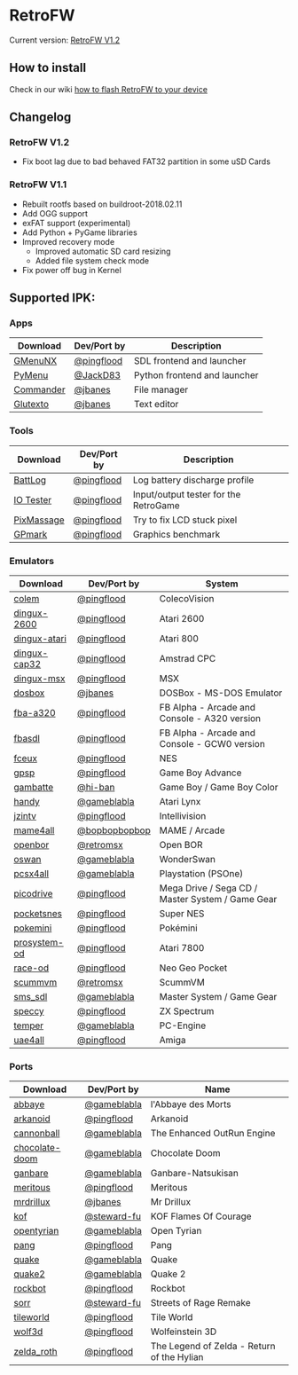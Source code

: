 # RetroFW

Current version: [RetroFW V1.2](https://github.com/retrofw/firmware/releases/download/1.2/RetroFW_v1.2.zip)

## How to install

Check in our wiki [how to flash RetroFW to your device](https://github.com/retrofw/firmware/wiki/How-to-flash-RetroFW-to-your-device)

## Changelog

### RetroFW V1.2
- Fix boot lag due to bad behaved FAT32 partition in some uSD Cards

### RetroFW V1.1
- Rebuilt rootfs based on buildroot-2018.02.11
- Add OGG support
- exFAT support (experimental)
- Add Python + PyGame libraries
- Improved recovery mode
    - Improved automatic SD card resizing
    - Added file system check mode
- Fix power off bug in Kernel

## Supported IPK:

### Apps
| Download | Dev/Port by | Description |
| -----|------|-------|
| [GMenuNX](https://github.com/pingflood/gmenunx/releases/download/latest/gmenunx.ipk) | [@pingflood](https://github.com/pingflood) | SDL frontend and launcher |
| [PyMenu](https://github.com/JackD83/PyMenu/releases/latest) | [@JackD83](https://github.com/JackD83) | Python frontend and launcher |
| [Commander](https://drive.google.com/open?id=1jX8oMS4MkHpvluSCbNxR7gvQuhpUEoXQ) | [@jbanes](https://github.com/jbanes) | File manager  |
| [Glutexto](https://drive.google.com/open?id=1BnNhRvfqMgaHoptp1YDiBeu64LkQ6wNz) | [@jbanes](https://github.com/jbanes) | Text editor  |

### Tools
| Download | Dev/Port by | Description |
| -----|-------|------|
| [BattLog](https://github.com/pingflood/battlog/releases/download/initial/battlog.ipk) | [@pingflood](https://github.com/pingflood) | Log battery discharge profile |
| [IO Tester](https://github.com/pingflood/iotester/releases/download/initial/iotester.ipk) | [@pingflood](https://github.com/pingflood) | Input/output tester for the RetroGame |
| [PixMassage](https://github.com/pingflood/pixmassage/releases/download/initial/pixmassage.ipk) | [@pingflood](https://github.com/pingflood) | Try to fix LCD stuck pixel |
| [GPmark](https://github.com/pingflood/gpmark/releases/download/latest/gpmark.ipk) | [@pingflood](https://github.com/pingflood) | Graphics benchmark |

### Emulators
| Download | Dev/Port by | System |
|------|----|----|
| [colem](https://github.com/pingflood/colem/releases/download/latest/colem.ipk) | [@pingflood](https://github.com/pingflood) | ColecoVision |
| [dingux-2600](https://github.com/pingflood/dingux-2600/releases/download/latest/dingux-2600.ipk) | [@pingflood](https://github.com/pingflood) | Atari 2600 |
| [dingux-atari](https://github.com/pingflood/dingux-atari/releases/download/latest/dingux-atari.ipk) | [@pingflood](https://github.com/pingflood) | Atari 800 |
| [dingux-cap32](https://github.com/pingflood/dingux-cap32/releases/download/latest/dingux-cap32.ipk) | [@pingflood](https://github.com/pingflood) | Amstrad CPC |
| [dingux-msx](https://github.com/pingflood/dingux-msx/releases/download/latest/dingux-msx.ipk) | [@pingflood](https://github.com/pingflood) | MSX |
| [dosbox](https://drive.google.com/open?id=12COhKfowmqfaqcui55VZCVz-zY_vvFxQ) | [@jbanes](https://github.com/jbanes) | DOSBox - MS-DOS Emulator |
| [fba-a320](https://github.com/pingflood/fba-a320/releases/download/latest/fba-a320.ipk) | [@pingflood](https://github.com/pingflood) | FB Alpha - Arcade and Console - A320 version |
| [fbasdl](https://github.com/pingflood/fba-sdl/releases/download/latest/fbasdl.ipk) | [@pingflood](https://github.com/pingflood) | FB Alpha - Arcade and Console - GCW0 version |
| [fceux](https://github.com/pingflood/FCEUX/releases/download/latest/fceux.ipk) |[@pingflood](https://github.com/pingflood) |  NES |
| [gpsp](https://github.com/pingflood/gpsp/releases/download/latest/gpsp.ipk) | [@pingflood](https://github.com/pingflood) | Game Boy Advance |
| [gambatte](https://drive.google.com/open?id=1V6XP6uAsMmrgbzOaRlHKAJaTRiOFLPJb) | [@hi-ban](https://github.com/hi-ban) | Game Boy / Game Boy Color |
| [handy](https://gameblabla.nl/files/ipk/rs97/handy_retrofw.ipk) | [@gameblabla](https://github.com/gameblabla) | Atari Lynx |
| [jzintv](https://github.com/pingflood/jzintv/releases/download/latest/jzintv.ipk) | [@pingflood](https://github.com/pingflood) | Intellivision |
| [mame4all](https://github.com/bopbopbopbop/mame4all-rs97/releases/) | [@bopbopbopbop](https://github.com/bopbopbopbop) | MAME / Arcade |
| [openbor](https://github.com/retromsx/retrofw_ipks/releases/download/3.0_3434/openbor.ipk) | [@retromsx](https://github.com/retromsx) | Open BOR |
| [oswan](https://gameblabla.nl/files/ipk/rs97/oswan_retrofw.ipk) | [@gameblabla](https://github.com/gameblabla) | WonderSwan |
| [pcsx4all](https://gameblabla.nl/files/ipk/rs97/pcsx4all_retrofw.ipk) | [@gameblabla](https://github.com/gameblabla) | Playstation (PSOne) |
| [picodrive](https://github.com/pingflood/picodrive/releases/download/latest/picodrive.ipk) | [@pingflood](https://github.com/pingflood) | Mega Drive / Sega CD / Master System / Game Gear
| [pocketsnes](https://github.com/pingflood/PocketSNES/releases/download/latest/pocketsnes.ipk) | [@pingflood](https://github.com/pingflood) | Super NES |
| [pokemini](https://github.com/pingflood/pokemini/releases/download/latest/pokemini.ipk) | [@pingflood](https://github.com/pingflood) | Pokémini |
| [prosystem-od](https://github.com/pingflood/prosystem-od/releases/download/latest/prosystem-od.ipk) | [@pingflood](https://github.com/pingflood) | Atari 7800 |
| [race-od](https://github.com/pingflood/race-od/releases/download/latest/race-od.ipk) | [@pingflood](https://github.com/pingflood) | Neo Geo Pocket |
| [scummvm](https://github.com/retromsx/retrofw_ipks/releases/download/3.0_3434/scummvm.ipk) | [@retromsx](https://github.com/retromsx) | ScummVM |
| [sms_sdl](https://gameblabla.nl/files/ipk/rs97/sms_sdl_retrofw.ipk) | [@gameblabla](https://github.com/gameblabla) | Master System / Game Gear |
| [speccy](https://github.com/pingflood/speccy/releases/download/latest/speccy.ipk) | [@pingflood](https://github.com/pingflood) | ZX Spectrum |
| [temper](https://gameblabla.nl/files/ipk/rs97/temper_retrofw.ipk) | [@gameblabla](https://github.com/gameblabla) | PC-Engine |
| [uae4all](https://github.com/pingflood/uae4all/releases/download/latest/uae4all.ipk) | [@pingflood](https://github.com/pingflood) | Amiga |

### Ports
| Download | Dev/Port by | Name |
|------|----|----|
| [abbaye](https://gameblabla.nl/files/ipk/rs97/abbaye_retrofw.ipk) | [@gameblabla](https://github.com/gameblabla) | l'Abbaye des Morts |
| [arkanoid](https://github.com/retrofw/arkanoid/releases/download/latest/arkanoid.ipk) | [@pingflood](https://github.com/pingflood) | Arkanoid |
| [cannonball](https://gameblabla.nl/files/ipk/rs97/cannonball_retrofw.ipk) | [@gameblabla](https://github.com/gameblabla) | The Enhanced OutRun Engine |
| [chocolate-doom](https://gameblabla.nl/files/ipk/rs97/chocolate-doom_retrofw.ipk) | [@gameblabla](https://github.com/gameblabla) | Chocolate Doom |
| [ganbare](https://gameblabla.nl/files/ipk/rs97/Ganbare-Natsukisan_retrofw.ipk) | [@gameblabla](https://github.com/gameblabla) | Ganbare-Natsukisan |
| [meritous](https://github.com/retrofw/meritous/releases/download/latest/meritous.ipk) | [@pingflood](https://github.com/pingflood) | Meritous |
| [mrdrillux](https://drive.google.com/open?id=12cG0jD5wysvdszIF4BcvuPbVe52e2viD) | [@jbanes](https://github.com/jbanes) | Mr Drillux |
| [kof](https://drive.google.com/open?id=1zT4OWVyFm6nHuLMNhkn2GqkdHGe5iaSV) | [@steward-fu](https://github.com/steward-fu) | KOF Flames Of Courage |
| [opentyrian](https://gameblabla.nl/files/ipk/rs97/opentyrian_retrofw.ipk) | [@gameblabla](https://github.com/gameblabla) | Open Tyrian |
| [pang](https://github.com/retrofw/pang/releases/download/latest/pang.ipk) | [@pingflood](https://github.com/pingflood) | Pang |
| [quake](https://gameblabla.nl/files/ipk/rs97/quake_retrofw.ipk) | [@gameblabla](https://github.com/gameblabla) | Quake |
| [quake2](https://gameblabla.nl/files/ipk/rs97/quake2_retrofw.ipk) | [@gameblabla](https://github.com/gameblabla) | Quake 2 |
| [rockbot](https://github.com/retrofw/rockbot/releases/download/latest/rockbot.ipk) | [@pingflood](https://github.com/pingflood) | Rockbot |
| [sorr](https://drive.google.com/open?id=1hRjgWnNPM4zRAGVRHUn6-J93Idd7dWOj) | [@steward-fu](https://github.com/steward-fu) | Streets of Rage Remake |
| [tileworld](https://github.com/retrofw/tileworld/releases/download/latest/tileworld.ipk) | [@pingflood](https://github.com/pingflood) | Tile World |
| [wolf3d](https://github.com/retrofw/wolf3d/releases/download/latest/wolf3d.ipk) | [@pingflood](https://github.com/pingflood) | Wolfeinstein 3D |
| [zelda_roth](https://github.com/retrofw/zelda_roth/releases/download/latest/zelda_roth.ipk) | [@pingflood](https://github.com/pingflood) | The Legend of Zelda - Return of the Hylian |
